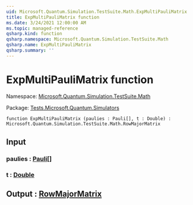```yaml
---
uid: Microsoft.Quantum.Simulation.TestSuite.Math.ExpMultiPauliMatrix
title: ExpMultiPauliMatrix function
ms.date: 3/24/2021 12:00:00 AM
ms.topic: managed-reference
qsharp.kind: function
qsharp.namespace: Microsoft.Quantum.Simulation.TestSuite.Math
qsharp.name: ExpMultiPauliMatrix
qsharp.summary: ''
---
```


# ExpMultiPauliMatrix function

Namespace: [Microsoft.Quantum.Simulation.TestSuite.Math](xref:Microsoft.Quantum.Simulation.TestSuite.Math)

Package: [Tests.Microsoft.Quantum.Simulators](https://nuget.org/packages/Tests.Microsoft.Quantum.Simulators)




```qsharp
function ExpMultiPauliMatrix (paulies : Pauli[], t : Double) : Microsoft.Quantum.Simulation.TestSuite.Math.RowMajorMatrix
```


## Input

### paulies : [Pauli](xref:microsoft.quantum.lang-ref.pauli)[]




### t : [Double](xref:microsoft.quantum.lang-ref.double)





## Output : [RowMajorMatrix](xref:Microsoft.Quantum.Simulation.TestSuite.Math.RowMajorMatrix)

